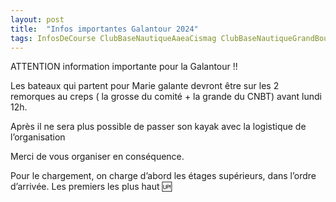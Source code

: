 ```yaml
---
layout: post
title:  "Infos importantes Galantour 2024"
tags: InfosDeCourse ClubBaseNautiqueAaeaCismag ClubBaseNautiqueGrandBourg CompetGalantour2024 VilleCapesterreMG VilleGrandBourgMG
---
```


ATTENTION information importante pour la Galantour !!

Les bateaux qui partent pour Marie galante devront être sur les 2 remorques au creps  ( la grosse du comité + la grande du CNBT) avant lundi 12h.

Après il ne sera plus possible de passer son kayak avec la logistique de l’organisation 

Merci de vous organiser en conséquence.

Pour le chargement, on charge d’abord les étages supérieurs, dans l’ordre d’arrivée. Les premiers les plus haut 🆙
